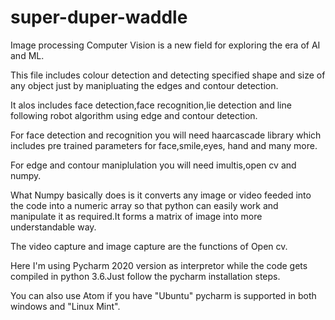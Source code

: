 # super-duper-waddle
Image processing
Computer Vision is a new field for exploring the era of AI and ML.

This file includes colour detection and detecting specified shape and size of any object just by manipluating the edges
and contour detection.

It alos includes face detection,face recognition,lie detection and line following robot algorithm using edge and contour 
detection.

For face detection and recognition you will need haarcascade library which includes pre trained parameters for face,smile,eyes,
hand and many more.

For edge and contour maniplulation you will need imultis,open cv and numpy.

What Numpy basically does is it converts any image or video feeded into the code into a numeric array so that python can easily
work and manipulate it as required.It forms a matrix of image into more understandable way.

The video capture and image capture are the functions of Open cv.

Here I'm using Pycharm 2020 version as interpretor while the code gets compiled in python 3.6.Just follow the pycharm 
installation steps.

You can also use Atom if you have "Ubuntu" pycharm is supported in both windows and "Linux Mint".
